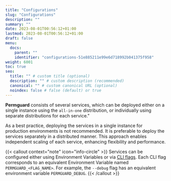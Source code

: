 ```yaml
---
title: "Configurations"
slug: "Configurations"
description: ""
summary: ""
date: 2023-08-01T00:56:12+01:00
lastmod: 2023-08-01T00:56:12+01:00
draft: false
menu:
  docs:
    parent: ""
    identifier: "configurations-51e885211e99e6d718992b041375f958"
weight: 6001
toc: true
seo:
  title: "" # custom title (optional)
  description: "" # custom description (recommended)
  canonical: "" # custom canonical URL (optional)
  noindex: false # false (default) or true
---
```


**Permguard** consists of several services, which can be deployed either on a single instance using the `all-in-one` distribution, or individually using separate distributions for each service."

As a best practice, deploying the services in a single instance for production environments is not recommended. It is preferable to deploy the services separately in a distributed manner. This approach enables independent scaling of each service, enhancing flexibility and performance.

{{< callout context="note" icon="info-circle" >}}
Services can be configured either using Environment Variables or via [CLI flags](/docs/0.1/devops/cli-flags/). Each CLI flag corresponds to an equivalent Environment Variable named `PERMGUARD_<FLAG_NAME>`. For example, the `--debug` flag has an equivalent environment variable `PERMGUARD_DEBUG`.
{{< /callout >}}
